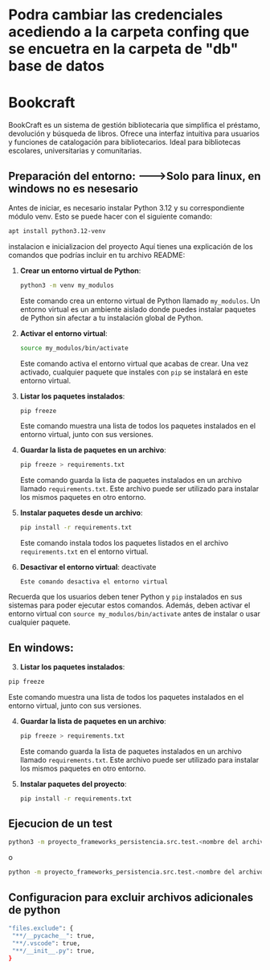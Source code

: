 # Podra cambiar las credenciales acediendo a la carpeta confing que se encuetra en la carpeta de "db" base de datos

# Bookcraft
BookCraft es un sistema de gestión bibliotecaria que simplifica el préstamo, devolución y búsqueda de libros. Ofrece una interfaz intuitiva para usuarios y funciones de catalogación para bibliotecarios. Ideal para bibliotecas escolares, universitarias y comunitarias.
## Preparación del entorno: --->Solo para linux, en windows no es nesesario

Antes de iniciar, es necesario instalar Python 3.12 y su correspondiente módulo venv. Esto se puede hacer con el siguiente comando:

```bash
apt install python3.12-venv
```

instalacion e inicializacion del proyecto 
Aquí tienes una explicación de los comandos que podrías incluir en tu archivo README:

1. **Crear un entorno virtual de Python**:
   ```bash
   python3 -m venv my_modulos
   ```
   Este comando crea un entorno virtual de Python llamado `my_modulos`. Un entorno virtual es un ambiente aislado donde puedes instalar paquetes de Python sin afectar a tu instalación global de Python.

2. **Activar el entorno virtual**:
   ```bash
   source my_modulos/bin/activate
   ```
   Este comando activa el entorno virtual que acabas de crear. Una vez activado, cualquier paquete que instales con `pip` se instalará en este entorno virtual.

3. **Listar los paquetes instalados**:
   ```bash
   pip freeze
   ```
   Este comando muestra una lista de todos los paquetes instalados en el entorno virtual, junto con sus versiones.

4. **Guardar la lista de paquetes en un archivo**:
   ```bash
   pip freeze > requirements.txt
   ```
   Este comando guarda la lista de paquetes instalados en un archivo llamado `requirements.txt`. Este archivo puede ser utilizado para instalar los mismos paquetes en otro entorno.

5. **Instalar paquetes desde un archivo**:
   ```bash
   pip install -r requirements.txt
   ```
   Este comando instala todos los paquetes listados en el archivo `requirements.txt` en el entorno virtual.
6. **Desactivar el entorno virtual**:
   deactivate
   ```
   Este comando desactiva el entorno virtual

Recuerda que los usuarios deben tener Python y `pip` instalados en sus sistemas para poder ejecutar estos comandos. Además, deben activar el entorno virtual con `source my_modulos/bin/activate` antes de instalar o usar cualquier paquete.
## En windows:
   3. **Listar los paquetes instalados**:
   ```bash
   pip freeze
   ```
   Este comando muestra una lista de todos los paquetes instalados en el entorno virtual, junto con sus versiones.

   4. **Guardar la lista de paquetes en un archivo**:
      ```bash
      pip freeze > requirements.txt
      ```
      Este comando guarda la lista de paquetes instalados en un archivo llamado `requirements.txt`. Este archivo puede ser utilizado para instalar los mismos paquetes en otro entorno.

   5. **Instalar paquetes del proyecto**:
      ```bash
      pip install -r requirements.txt
      ```

## Ejecucion de un test 

   ```bash
   python3 -m proyecto_frameworks_persistencia.src.test.<nombre del archivo>
   ```
   o

   ```bash
   python -m proyecto_frameworks_persistencia.src.test.<nombre del archivo>
   ```

## Configuracion para excluir archivos adicionales de python
   ```bash
  "files.exclude": {
    "**/__pycache__": true,
    "**/.vscode": true,
    "**/__init__.py": true,
  }
  ```
  

